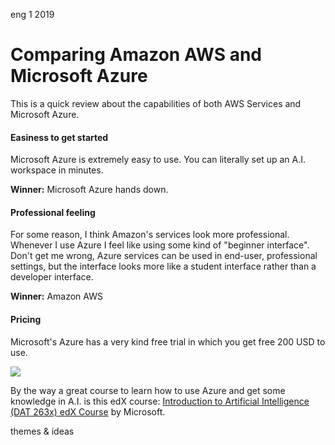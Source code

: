 <permalink>eng</permalink>
<month>1</month>
<year>2019</year>

# Comparing Amazon AWS and Microsoft Azure

This is a quick review about the capabilities of both AWS Services and Microsoft Azure.

#### Easiness to get started

Microsoft Azure is extremely easy to use. You can literally set up an A.I. workspace in minutes.

**Winner:** Microsoft Azure hands down.

#### Professional feeling

For some reason, I think Amazon's services look more professional. Whenever I use Azure I feel like using some kind of "beginner interface". Don't get me wrong, Azure services can be used in end-user, professional settings, but the interface looks more like a student interface rather than a developer interface.

**Winner:** Amazon AWS

#### Pricing

Microsoft's Azure has a very kind free trial in which you get free 200 USD to use.

![](/articles/artificial/images/chessboard-gen0.png)

By the way a great course to learn how to use Azure and get some knowledge in A.I. is this edX course: [Introduction to Artificial Intelligence (DAT 263x) edX Course](https://www.edx.org/course/introduction-to-artificial-intelligence-ai-2) by Microsoft.

<hidden></hidden>

<hidden>themes & ideas</hidden>


